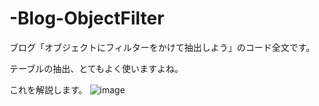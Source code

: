 # -Blog-ObjectFilter
ブログ「オブジェクトにフィルターをかけて抽出しよう」のコード全文です。

テーブルの抽出、とてもよく使いますよね。

これを解説します。
![image](https://user-images.githubusercontent.com/58035269/176430183-199fa917-4e19-41bc-8a3b-c91767ced642.png)

